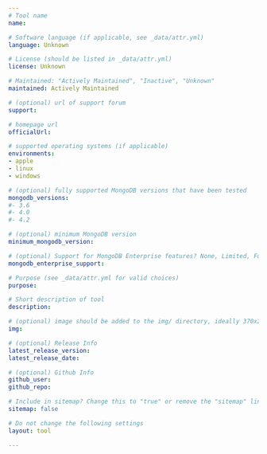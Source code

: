```yaml
---
# Tool name
name: 

# Software language (if applicable, see _data/attr.yml)
language: Unknown

# License (should be listed in _data/attr.yml)
license: Unknown

# Maintained: "Actively Maintained", "Inactive", "Unknown"
maintained: Actively Maintained

# (optional) url of support forum
support: 

# homepage url
officialUrl: 

# supported operating systems (if applicable)
environments:
- apple
- linux
- windows

# (optional) fully supported MongoDB versions that have been tested
mongodb_versions:
#- 3.6
#- 4.0
#- 4.2

# (optional) minimum MongoDB version
minimum_mongodb_version:

# (optional) Support for MongoDB Enterprise features? None, Limited, Full
mongodb_enterprise_support: 

# Purpose (see _data/attr.yml for valid choices)
purpose: 

# Short description of tool
description: 

# (optional) image should be added to the img/ directory, ideally 370x200px
img: 

# (optional) Release Info
latest_release_version: 
latest_release_date: 

# (optional) Github Info
github_user: 
github_repo: 

# Include in sitemap? Change this to "true" or remove the "sitemap" line
sitemap: false

# Do not change the following settings
layout: tool

---
```


